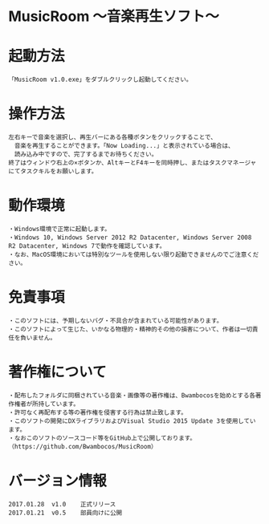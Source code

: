 # MusicRoom ～音楽再生ソフト～

# 起動方法
	「MusicRoom v1.0.exe」をダブルクリックし起動してください。

# 操作方法
	左右キーで音楽を選択し、再生バーにある各種ボタンをクリックすることで、
	　音楽を再生することができます。「Now Loading...」と表示されている場合は、
	　読み込み中ですので、完了するまでお待ちください。
	終了はウィンドウ右上の×ボタンか、AltキーとF4キーを同時押し、またはタスクマネージャにてタスクキルをお願いします。

# 動作環境
	・Windows環境で正常に起動します。
	・Windows 10, Windows Server 2012 R2 Datacenter, Windows Server 2008 R2 Datacenter, Windows 7で動作を確認しています。
	・なお、MacOS環境においては特別なツールを使用しない限り起動できませんのでご注意ください。

# 免責事項
	・このソフトには、予期しないバグ・不具合が含まれている可能性があります。
	・このソフトによって生じた、いかなる物理的・精神的その他の損害について、作者は一切責任を負いません。

# 著作権について
	・配布したフォルダに同梱されている音楽・画像等の著作権は、Bwambocosを始めとする各著作権者が所持しています。
	・許可なく再配布する等の著作権を侵害する行為は禁止致します。
	・このソフトの開発にDXライブラリおよびVisual Studio 2015 Update 3を使用しています。
	・なおこのソフトのソースコード等をGitHub上で公開しております。（https://github.com/Bwambocos/MusicRoom）

# バージョン情報
	2017.01.28	v1.0	正式リリース
	2017.01.21	v0.5	部員向けに公開
